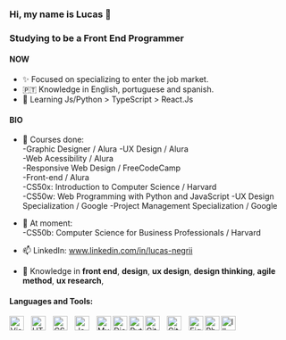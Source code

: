 ### Hi, my name is Lucas 👋

### Studying to be a Front End Programmer

#### NOW

- ✨ Focused on specializing to enter the job market.
- 🇵🇹   Knowledge in English, portuguese and spanish.
- 🌱 Learning Js/Python > TypeScript > React.Js


#### BIO

- 📄 Courses done:   
      -Graphic Designer / Alura
      -UX Design / Alura  
      -Web Acessibility / Alura  
      -Responsive Web Design / FreeCodeCamp  
      -Front-end / Alura  
      -CS50x: Introduction to Computer Science / Harvard  
      -CS50w: Web Programming with Python and JavaScript
      -UX Design Specialization / Google
      -Project Management Specialization / Google    
      
      
- 📑 At moment:  
      -CS50b: Computer Science for Business Professionals / Harvard      
 
      
      
- 📫 LinkedIn: www.linkedin.com/in/lucas-negrii
- 💬 Knowledge in **front end**, **design**, **ux design**, **design thinking**, **agile method**, **ux research**,

#### Languages and Tools:

<img align="left" alt="Visual Studio Code" width="26px" src="https://cdn.jsdelivr.net/gh/devicons/devicon/icons/vscode/vscode-original.svg" style="padding-right:10px;" />
<img align="left" alt="HTML5" width="26px" src="https://cdn.jsdelivr.net/gh/devicons/devicon/icons/html5/html5-original.svg" style="padding-right:10px;" />
<img align="left" alt="CSS3" width="26px" src="https://cdn.jsdelivr.net/gh/devicons/devicon/icons/css3/css3-original.svg" style="padding-right:10px;" />
<img align="left" alt="JavaScript" width="26px" src="https://cdn.jsdelivr.net/gh/devicons/devicon/icons/javascript/javascript-original.svg" style="padding-right:10px;" />
<img align="left" alt="MySQL" width="26px" src="https://icons-for-free.com/download-icon-file+sql+icon-1320183612970878250_512.png" />
<img align="left" alt="Django" width="26px" src="https://icons-for-free.com/iconfiles/png/512/vscode+icons+type+django-1324451277244670707.png" />
<img align="left" alt="Python" width="26px" src="https://www.iconarchive.com/download/i73027/cornmanthe3rd/plex/Other-python.ico" />
<img align="left" alt="Git" width="26px" src="https://cdn.jsdelivr.net/gh/devicons/devicon/icons/git/git-original.svg" style="padding-right:10px;" />
<img align="left" alt="GitHub" width="26px" src="https://user-images.githubusercontent.com/3369400/139447912-e0f43f33-6d9f-45f8-be46-2df5bbc91289.png" style="padding-right:10px;" />
<img align="left" alt="Figma" width="26px" height="26px" src="https://upload.wikimedia.org/wikipedia/commons/3/33/Figma-logo.svg" />
<img align="left" alt="Photoshop" width="26px" src="https://upload.wikimedia.org/wikipedia/commons/thumb/2/20/Photoshop_CC_icon.png/800px-Photoshop_CC_icon.png" />
<img align="left" alt="Illustrator" width="26px" src="https://upload.wikimedia.org/wikipedia/commons/thumb/f/fb/Adobe_Illustrator_CC_icon.svg/800px-Adobe_Illustrator_CC_icon.svg.png" />




